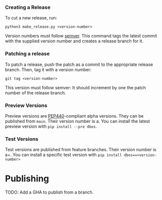 ### Creating a Release

To cut a new release, run:

```shell
python3 make_release.py <version-number>
```

Version numbers must follow [semver](https://semver.org/).
This command tags the latest commit with the supplied version number and creates a release branch for it.


### Patching a release 

To patch a release, push the patch as a commit to the appropriate release branch.
Then, tag it with a version number:

```shell
git tag <version-number>
```

This version must follow semver: It should increment by one the patch number of the release branch.


### Preview Versions

Preview versions are [PEP440](https://peps.python.org/pep-0440/)-compliant alpha versions.
They can be published from `main`.
Their version number is <next-release-version>a<number-of-git-commits-since-release>.
You can install the latest preview version with `pip install --pre dbos`.

### Test Versions

Test versions are published from feature branches.
Their version number is <next-release-version>a<number-of-git-commits-since-release>+<git-hash>.
You can install a specific test version with `pip install dbos==<version-number>`

# Publishing
TODO: Add a GHA to publish from a branch.
